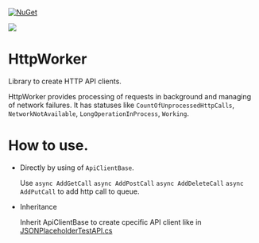 [![NuGet](http://img.shields.io/nuget/v/HttpWorker.svg)](https://www.nuget.org/packages/HttpWorker/)

![](https://github.com/vpapenko/HttpWorker/workflows/Tests/badge.svg)

# HttpWorker
Library to create HTTP API clients.

HttpWorker provides processing of requests in background and managing of network failures.
It has statuses like `CountOfUnprocessedHttpCalls`, `NetworkNotAvailable`, `LongOperationInProcess`, `Working`.

# How to use.
* Directly by using of `ApiClientBase`.

  Use
`async AddGetCall`
`async AddPostCall`
`async AddDeleteCall`
`async AddPutCall`
to add http call to queue.
* Inheritance

  Inherit ApiClientBase to create cpecific API client like in [JSONPlaceholderTestAPI.cs](TestAPI/JSONPlaceholderTestAPI.cs)
